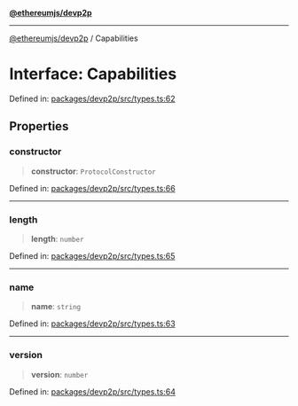 [**@ethereumjs/devp2p**](../README.md)

***

[@ethereumjs/devp2p](../README.md) / Capabilities

# Interface: Capabilities

Defined in: [packages/devp2p/src/types.ts:62](https://github.com/ethereumjs/ethereumjs-monorepo/blob/master/packages/devp2p/src/types.ts#L62)

## Properties

### constructor

> **constructor**: `ProtocolConstructor`

Defined in: [packages/devp2p/src/types.ts:66](https://github.com/ethereumjs/ethereumjs-monorepo/blob/master/packages/devp2p/src/types.ts#L66)

***

### length

> **length**: `number`

Defined in: [packages/devp2p/src/types.ts:65](https://github.com/ethereumjs/ethereumjs-monorepo/blob/master/packages/devp2p/src/types.ts#L65)

***

### name

> **name**: `string`

Defined in: [packages/devp2p/src/types.ts:63](https://github.com/ethereumjs/ethereumjs-monorepo/blob/master/packages/devp2p/src/types.ts#L63)

***

### version

> **version**: `number`

Defined in: [packages/devp2p/src/types.ts:64](https://github.com/ethereumjs/ethereumjs-monorepo/blob/master/packages/devp2p/src/types.ts#L64)
